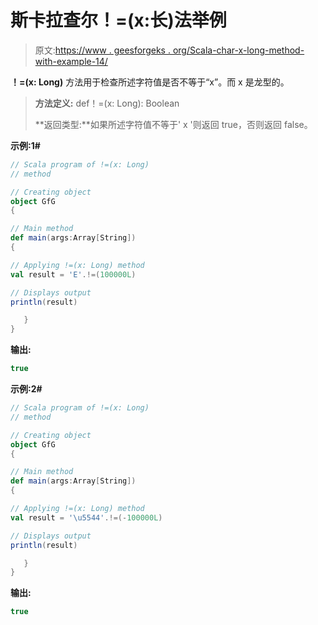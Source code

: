 # 斯卡拉查尔！=(x:长)法举例

> 原文:[https://www . geesforgeks . org/Scala-char-x-long-method-with-example-14/](https://www.geeksforgeeks.org/scala-char-x-long-method-with-example-14/)

**！=(x: Long)** 方法用于检查所述字符值是否不等于“x”。而 x 是龙型的。

> **方法定义:** def！=(x: Long): Boolean
> 
> **返回类型:**如果所述字符值不等于' x '则返回 true，否则返回 false。

**示例:1#**

```scala
// Scala program of !=(x: Long)
// method

// Creating object
object GfG
{  

// Main method
def main(args:Array[String])
{

// Applying !=(x: Long) method 
val result = 'E'.!=(100000L)

// Displays output
println(result)

   }
} 
```

**输出:**

```scala
true

```

**示例:2#**

```scala
// Scala program of !=(x: Long)
// method

// Creating object
object GfG
{  

// Main method
def main(args:Array[String])
{

// Applying !=(x: Long) method
val result = '\u5544'.!=(-100000L)

// Displays output
println(result)

   }
} 
```

**输出:**

```scala
true

```